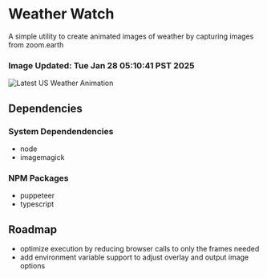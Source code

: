 # Weather Watch

A simple utility to create animated images of weather by capturing images from zoom.earth

### Image Updated: Tue Jan 28 05:10:41 PST 2025

![Latest US Weather Animation](animations/2025-01-28.webp)

## Dependencies
### System Dependendencies
* node
* imagemagick
### NPM Packages
* puppeteer
* typescript

## Roadmap
* optimize execution by reducing browser calls to only the frames needed
* add environment variable support to adjust overlay and output image options
